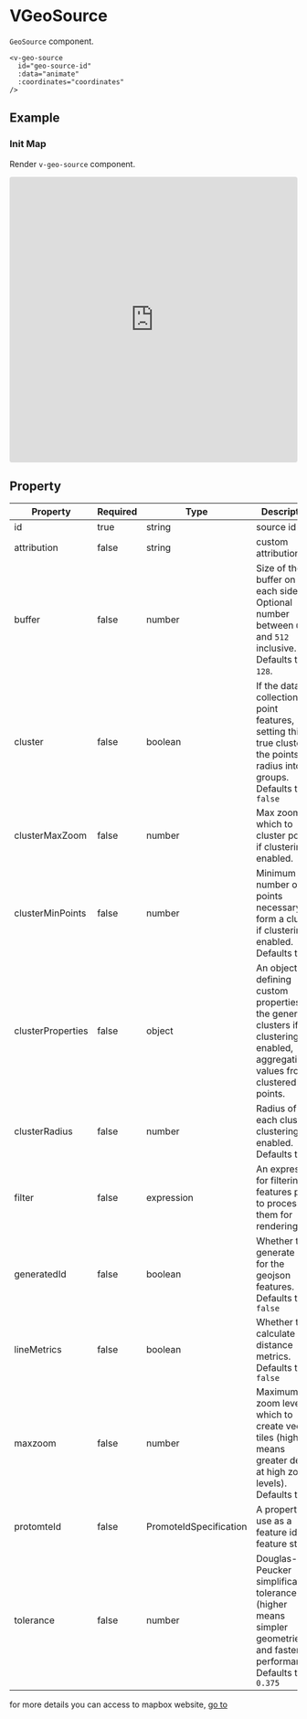 # VGeoSource

`GeoSource` component.

```
<v-geo-source
  id="geo-source-id"
  :data="animate"
  :coordinates="coordinates"
/>
```

## Example

### Init Map

Render `v-geo-source` component.

<iframe src="https://codesandbox.io/embed/vfilllayer-wiv9l7?fontsize=14&hidenavigation=1&module=%2Fsrc%2FApp.vue&theme=dark"
     style="width:100%; height:500px; border:0; border-radius: 4px; overflow:hidden;"
     title="vfilllayer"
     allow="accelerometer; ambient-light-sensor; camera; encrypted-media; geolocation; gyroscope; hid; microphone; midi; payment; usb; vr; xr-spatial-tracking"
     sandbox="allow-forms allow-modals allow-popups allow-presentation allow-same-origin allow-scripts"
   ></iframe>

## Property

| Property          | Required | Type                   | Description                                                                                                                        |
| ----------------- | -------- | ---------------------- | ---------------------------------------------------------------------------------------------------------------------------------- |
| id                | true     | string                 | source id                                                                                                                          |
| attribution       | false    | string                 | custom attribution                                                                                                                 |
| buffer            | false    | number                 | Size of the tile buffer on each side. Optional number between `0` and `512` inclusive. Defaults to `128`.                          |
| cluster           | false    | boolean                | If the data is a collection of point features, setting this to true clusters the points by radius into groups. Defaults to `false` |
| clusterMaxZoom    | false    | number                 | Max zoom on which to cluster points if clustering is enabled.                                                                      |
| clusterMinPoints  | false    | number                 | Minimum number of points necessary to form a cluster if clustering is enabled. Defaults to `2`.                                    |
| clusterProperties | false    | object                 | An object defining custom properties on the generated clusters if clustering is enabled, aggregating values from clustered points. |
| clusterRadius     | false    | number                 | Radius of each cluster if clustering is enabled. Defaults to `50`                                                                  |
| filter            | false    | expression             | An expression for filtering features prior to processing them for rendering.                                                       |
| generatedId       | false    | boolean                | Whether to generate ids for the geojson features. Defaults to `false`                                                              |
| lineMetrics       | false    | boolean                | Whether to calculate line distance metrics. Defaults to `false`                                                                    |
| maxzoom           | false    | number                 | Maximum zoom level at which to create vector tiles (higher means greater detail at high zoom levels). Defaults to `18`             |
| protomteId        | false    | PromoteIdSpecification | A property to use as a feature id (for feature state).                                                                             |
| tolerance         | false    | number                 | Douglas-Peucker simplification tolerance (higher means simpler geometries and faster performance). Defaults to `0.375`             |

for more details you can access to mapbox website, [go to](https://docs.mapbox.com/mapbox-gl-js/style-spec/sources/#geojson)
